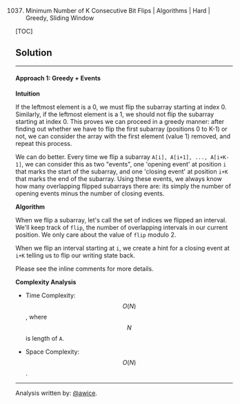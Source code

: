 1037. Minimum Number of K Consecutive Bit Flips | Algorithms | Hard | Greedy, Sliding Window

[TOC]

## Solution
---
#### Approach 1: Greedy + Events

**Intuition**

If the leftmost element is a 0, we must flip the subarray starting at index 0.  Similarly, if the leftmost element is a 1, we should not flip the subarray starting at index 0.  This proves we can proceed in a greedy manner: after finding out whether we have to flip the first subarray (positions 0 to K-1) or not, we can consider the array with the first element (value 1) removed, and repeat this process.

We can do better.  Every time we flip a subarray `A[i], A[i+1], ..., A[i+K-1]`, we can consider this as two "events", one 'opening event' at position `i` that marks the start of the subarray, and one 'closing event' at position `i+K` that marks the end of the subarray.  Using these events, we always know how many overlapping flipped subarrays there are: its simply the number of opening events minus the number of closing events.

**Algorithm**

When we flip a subarray, let's call the set of indices we flipped an interval.  We'll keep track of `flip`, the number of overlapping intervals in our current position.  We only care about the value of `flip` modulo 2.

When we flip an interval starting at `i`, we create a hint for a closing event at `i+K` telling us to flip our writing state back.

Please see the inline comments for more details.



**Complexity Analysis**

* Time Complexity:  $$O(N)$$, where $$N$$ is length of `A`.

* Space Complexity:  $$O(N)$$.




---
Analysis written by: [@awice](https://leetcode.com/awice).
